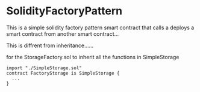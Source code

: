 # SolidityFactoryPattern

This is a simple solidity factory pattern smart contract that calls a deploys a smart contract from another smart contract...

This is diffrent from inheritance......

for the StorageFactory.sol to inherit all the functions in SimpleStorage

```
import "./SimpleStorage.sol"
contract FactoryStorage is SimpleStorage {
  ...
}
```
